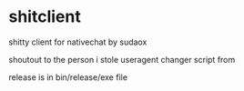 # shitclient
shitty client for nativechat by sudaox

shoutout to the person i stole useragent changer script from 

release is in bin/release/exe file

